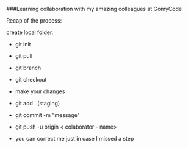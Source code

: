 ###Learning collaboration with my amazing colleagues at GomyCode


Recap of the process:

create local folder.
- git init
- git pull <repository link>
- git branch <your name>
- git checkout
- make your changes
- git add . (staging)
- git commit -m "message"
- git push -u origin < colaborator - name>

- you can correct me just in case I missed a step
